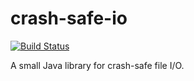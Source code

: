 # crash-safe-io

[![Build Status](https://travis-ci.org/Calvin-L/crash-safe-io.svg?branch=master
)](https://travis-ci.org/Calvin-L/crash-safe-io)

A small Java library for crash-safe file I/O.

